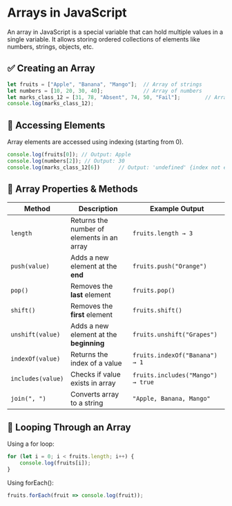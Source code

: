 # Arrays in JavaScript
An array in JavaScript is a special variable that can hold multiple values in a single variable. It allows storing ordered collections of elements like numbers, strings, objects, etc.

## ✅ Creating an Array
```js
let fruits = ["Apple", "Banana", "Mango"];  // Array of strings
let numbers = [10, 20, 30, 40];             // Array of numbers
let marks_class_12 = [31, 78, "Absent", 74, 50, "Fail"];        // Array of Student Marks
console.log(marks_class_12);
```

## 🔹 Accessing Elements
Array elements are accessed using indexing (starting from 0).
```js
console.log(fruits[0]); // Output: Apple
console.log(numbers[2]); // Output: 30
console.log(marks_class_12[6])      // Output: 'undefined' {index not exists}
```

## 🔹 Array Properties & Methods
| Method              | Description                                 | Example Output |
|---------------------|---------------------------------------------|---------------|
| `length`           | Returns the number of elements in an array  | `fruits.length → 3` |
| `push(value)`      | Adds a new element at the **end**           | `fruits.push("Orange")` |
| `pop()`            | Removes the **last** element                | `fruits.pop()` |
| `shift()`          | Removes the **first** element               | `fruits.shift()` |
| `unshift(value)`   | Adds a new element at the **beginning**     | `fruits.unshift("Grapes")` |
| `indexOf(value)`   | Returns the index of a value               | `fruits.indexOf("Banana") → 1` |
| `includes(value)`  | Checks if value exists in array            | `fruits.includes("Mango") → true` |
| `join(", ")`       | Converts array to a string                 | `"Apple, Banana, Mango"` |

## 🔹 Looping Through an Array
Using a for loop:
```js
for (let i = 0; i < fruits.length; i++) {
    console.log(fruits[i]);
}
```
Using forEach():
```js
fruits.forEach(fruit => console.log(fruit));
```
